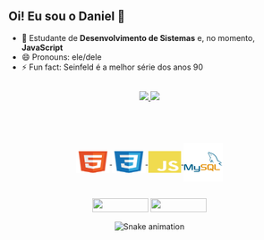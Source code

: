 ## Oi! Eu sou o Daniel 👋

- 🌱 Estudante de **Desenvolvimento de Sistemas** e, no momento, **JavaScript**
- 😄 Pronouns: ele/dele
- ⚡ Fun fact: Seinfeld é a melhor série dos anos 90
##

<header class="chart">
  <a href="https://github.com/danielfragareisreadme ">
    <img height="180em" src="https://github-readme-stats.vercel.app/api?username=danielfragareis&show_icons=true&theme=algolia&include_all_commits=true&count_private=true"/>
  <img height="180em" src="https://github-readme-stats.vercel.app/api/top-langs/?username=danielfragareis&layout=compact&langs_count=16&theme=algolia"/>
</header>



<div style="display: inline_block" align="center"><br>
  <img align="center" alt="logo-HTML" height="40" width="60" src="https://raw.githubusercontent.com/devicons/devicon/master/icons/html5/html5-original.svg">
  <img align="center" alt="logo-CSS" height="40" width="60" src="https://raw.githubusercontent.com/devicons/devicon/master/icons/css3/css3-original.svg">
  <img align="center" alt="logo-Js" height="40" width="60" src="https://raw.githubusercontent.com/devicons/devicon/master/icons/javascript/javascript-plain.svg">
  <img align="center" alt="logo-Mysql" height="70" width="70" src="https://raw.githubusercontent.com/devicons/devicon/master/icons/mysql/mysql-original-wordmark.svg">

##
 
<div> 
  <a href = "mailto:danielfreis91@gmail.com"><img width="100" height="25" src="https://img.shields.io/badge/Gmail-D14836?style=for-the-badge&logo=gmail&logoColor=white" target="_blank"></a>
  <a href="https://www.linkedin.com/in/daniel-fraga-63921325a" target="_blank"><img width="100" height="25" src="https://img.shields.io/badge/-LinkedIn-%230077B5?style=for-the-badge&logo=linkedin&logoColor=white" target="_blank"></a> 
</div>

<!-- O runworkflow deve ser feito manualmente toda a vez que se deseja atualizar o numero de repositórios que serão usados no snake  -->
 
 ![Snake animation](https://github.com/danielfragareis/danielfragareis/blob/output/github-contribution-grid-snake.svg)
 
 <!--
 
 
**danielfragareis/danielfragareis** is a ✨ _special_ ✨ repository because its `README.md` (this file) appears on your GitHub profile.

Here are some idea to get you started:

- 🔭 I’m currently working on ...
- 🌱 I’m currently learning ...
- 👯 I’m looking to collaborate on ...
- 🤔 I’m looking for help with ...
- 💬 Ask me about ...
- 📫 How to reach me: ...
- 😄 Pronouns: ...
- ⚡ Fun fact: ...
-->
